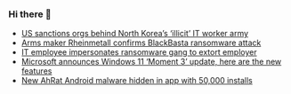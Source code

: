 ### Hi there 👋

<!--START_SECTION:feed-->
* [US sanctions orgs behind North Korea’s ‘illicit’ IT worker army](https://www.bleepingcomputer.com/news/security/us-sanctions-orgs-behind-north-koreas-illicit-it-worker-army/)
* [Arms maker Rheinmetall confirms BlackBasta ransomware attack](https://www.bleepingcomputer.com/news/security/arms-maker-rheinmetall-confirms-blackbasta-ransomware-attack/)
* [IT employee impersonates ransomware gang to extort employer](https://www.bleepingcomputer.com/news/security/it-employee-impersonates-ransomware-gang-to-extort-employer/)
* [Microsoft announces Windows 11 ‘Moment 3’ update, here are the new features](https://www.bleepingcomputer.com/news/microsoft/microsoft-announces-windows-11-moment-3-update-here-are-the-new-features/)
* [New AhRat Android malware hidden in app with 50,000 installs](https://www.bleepingcomputer.com/news/security/new-ahrat-android-malware-hidden-in-app-with-50-000-installs/)
<!--END_SECTION:feed-->

<!--
**frankenk/frankenk** is a ✨ _special_ ✨ repository because its `README.md` (this file) appears on your GitHub profile.

Here are some ideas to get you started:

- 🔭 I’m currently working on ...
- 🌱 I’m currently learning ...
- 👯 I’m looking to collaborate on ...
- 🤔 I’m looking for help with ...
- 💬 Ask me about ...
- 📫 How to reach me: ...
- 😄 Pronouns: ...
- ⚡ Fun fact: ...
-->



